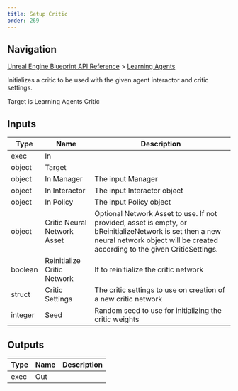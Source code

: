 ```yaml
---
title: Setup Critic
order: 269
---
```

## Navigation

[Unreal Engine Blueprint API Reference](https://dev.epicgames.com/documentation/en-us/unreal-engine/BlueprintAPI) > [Learning Agents](https://dev.epicgames.com/documentation/en-us/unreal-engine/BlueprintAPI/LearningAgents)

Initializes a critic to be used with the given agent interactor and critic settings.

Target is Learning Agents Critic

## Inputs

| Type | Name | Description |
| --- | --- | --- |
| exec | In |  |
| object | Target |  |
| object | In Manager | The input Manager |
| object | In Interactor | The input Interactor object |
| object | In Policy | The input Policy object |
| object | Critic Neural Network Asset | Optional Network Asset to use. If not provided, asset is empty, or bReinitializeNetwork is set then a new neural network object will be created according to the given CriticSettings. |
| boolean | Reinitialize Critic Network | If to reinitialize the critic network |
| struct | Critic Settings | The critic settings to use on creation of a new critic network |
| integer | Seed | Random seed to use for initializing the critic weights |

## Outputs

| Type | Name | Description |
| --- | --- | --- |
| exec | Out |  |
